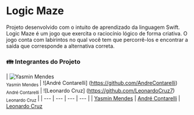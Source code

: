# Logic Maze
Projeto desenvolvido com o intuito de aprendizado da linguagem Swift. Logic Maze é um jogo que exercita o raciocínio lógico de forma criativa. O jogo conta com labirintos no qual você tem que percorrê-los e encontrar a saída que corresponde a alternativa correta. 


### :family: Integrantes do Projeto

| ![Yasmin Mendes](https://avatars.githubusercontent.com/u/178385852?v=4) <br> <sub> Yasmin Mendes </sub> | ![André Contarelli] (https://github.com/AndreContarelli) <br> <sub> André Contarelli </sub> | ![Leonardo Cruz] (https://github.com/LeonardoCruz7) <br> <sub> Leonardo Cruz </sub> |
| --- | --- | --- | --- |
| [Yasmin Mendes](https://github.com/YasminMSouza) | [André Contarelli](https://github.com/AndreContarelli) | [Leonardo Cruz](https://github.com/LeonardoCruz7)
